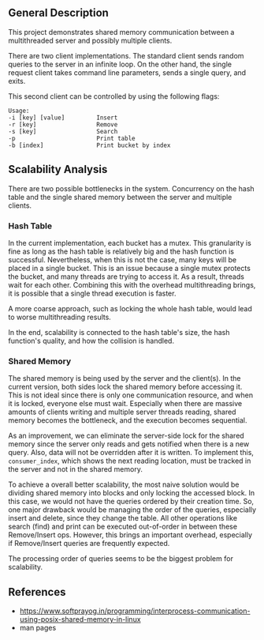 ## General Description
This project demonstrates shared memory communication between a multithreaded server and possibly multiple clients.

There are two client implementations. The standard client sends random queries to the server in an infinite loop. On the other hand, the single request client takes command line parameters, sends a single query, and exits.

This second client can be controlled by using the following flags:
```
Usage:
-i [key] [value]         Insert
-r [key]                 Remove
-s [key]                 Search
-p                       Print table
-b [index]               Print bucket by index
```

## Scalability Analysis
There are two possible bottlenecks in the system. Concurrency on the hash table and the single shared memory between the server and multiple clients.

### Hash Table
In the current implementation, each bucket has a mutex. This granularity is fine as long as the hash table is relatively big and the hash function is successful. Nevertheless, when this is not the case, many keys will be placed in a single bucket. This is an issue because a single mutex protects the bucket, and many threads are trying to access it. As a result, threads wait for each other. Combining this with the overhead multithreading brings, it is possible that a single thread execution is faster.

A more coarse approach, such as locking the whole hash table, would lead to worse multithreading results.

In the end, scalability is connected to the hash table's size, the hash function's quality, and how the collision is handled.

### Shared Memory
The shared memory is being used by the server and the client(s). In the current version, both sides lock the shared memory before accessing it. This is not ideal since there is only one communication resource, and when it is locked, everyone else must wait. Especially when there are massive amounts of clients writing and multiple server threads reading, shared memory becomes the bottleneck, and the execution becomes sequential.

As an improvement, we can eliminate the server-side lock for the shared memory since the server only reads and gets notified when there is a new query. Also, data will not be overridden after it is written. To implement this, `consumer_index`, which shows the next reading location, must be tracked in the server and not in the shared memory.

To achieve a overall better scalability, the most naive solution would be dividing shared memory into blocks and only locking the accessed block. In this case, we would not have the queries ordered by their creation time. So, one major drawback would be managing the order of the queries, especially insert and delete, since they change the table. All other operations like search (find) and print can be executed out-of-order in between these Remove/Insert ops. However, this brings an important overhead, especially if Remove/Insert queries are frequently expected.

The processing order of queries seems to be the biggest problem for scalability.

## References
- https://www.softprayog.in/programming/interprocess-communication-using-posix-shared-memory-in-linux
- man pages